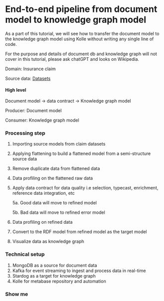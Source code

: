 # End-to-end pipeline from document model to knowledge graph model

As a part of this tutorial, we will see how to transfer the document model to the knowledge graph model using Kolle without writing any single line of code.

For the purpose and details of document db and knowledge graph will not cover in this tutorial, please ask chatGPT and looks on Wikipedia.

Domain: Insurance claim

Source data: [Datasets](https://github.com/databricks-industry-solutions/dlt-insurance-claims/tree/main/data/samples/mongodb/claims.json)

#### High level

Document model -> data contract -> Knowledge graph model

Producer: Document model

Consumer: Knowledge graph model

### Processing step

1. Importing source models from claim datasets
2. Applying flattening to build a flattened model from a semi-structure source data
3. Remove duplicate data from flattened data
4. Data profiling on the flattened raw data
5. Apply data contract for data quality i.e selection, typecast, enrichment, reference data integration, etc

   5a. Good data will move to refined model

   5b. Bad data will move to refined error model
6. Data profiling on refined data
7. Convert to the RDF model from refined model as the target model
8. Visualize data as knowledge graph

### Technical setup

1. MongoDB as a source for document data
2. Kafka for event streaming to ingest and process data in real-time
3. Stardog as a target for knowledge graph
4. Kolle for metabase repository and automation

### Show me
